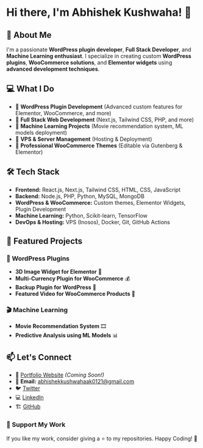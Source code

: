 # Hi there, I'm Abhishek Kushwaha! 👋

## 🚀 About Me
I'm a passionate **WordPress plugin developer**, **Full Stack Developer**, and **Machine Learning enthusiast**. I specialize in creating custom **WordPress plugins**, **WooCommerce solutions**, and **Elementor widgets** using **advanced development techniques**.

## 💻 What I Do
- 🔹 **WordPress Plugin Development** (Advanced custom features for Elementor, WooCommerce, and more)
- 🔹 **Full Stack Web Development** (Next.js, Tailwind CSS, PHP, and more)
- 🔹 **Machine Learning Projects** (Movie recommendation system, ML models deployment)
- 🔹 **VPS & Server Management** (Hosting & Deployment)
- 🔹 **Professional WooCommerce Themes** (Editable via Gutenberg & Elementor)

## 🛠 Tech Stack
- **Frontend:** React.js, Next.js, Tailwind CSS, HTML, CSS, JavaScript
- **Backend:** Node.js, PHP, Python, MySQL, MongoDB
- **WordPress & WooCommerce:** Custom themes, Elementor Widgets, Plugin Development
- **Machine Learning:** Python, Scikit-learn, TensorFlow
- **DevOps & Hosting:** VPS (Inosos), Docker, Git, GitHub Actions

## 📌 Featured Projects
### 🌟 WordPress Plugins
- **3D Image Widget for Elementor** 📸
- **Multi-Currency Plugin for WooCommerce** 💰
- **Backup Plugin for WordPress** 🔄
- **Featured Video for WooCommerce Products** 🎥

### 🎬 Machine Learning
- **Movie Recommendation System** 🎞️
- **Predictive Analysis using ML Models** 📊

## 📫 Let's Connect
- 💼 [Portfolio Website](#) *(Coming Soon!)*
- 📧 **Email:** abhishekkushwahaak0121@gmail.com
- 🐦 [Twitter](#)
- 💻 [LinkedIn](https://www.linkedin.com/in/abhishek-kushwaha-5a3a49302/)
- 🏗️ [GitHub](https://github.com/professor0121/)

### 🌟 Support My Work
If you like my work, consider giving a ⭐ to my repositories. Happy Coding! 🚀
